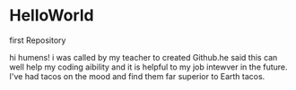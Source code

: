 # HelloWorld
first Repository

hi humens!
i was called by my teacher to created Github.he said this can well help my coding aibility and it is helpful to my job intewver in the future.
I've had tacos on the mood and find them far superior to Earth tacos.
